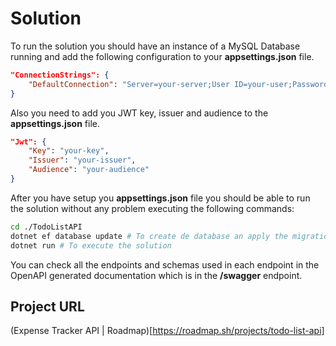 # Solution
To run the solution you should have an instance of a MySQL Database running and add
the following configuration to your __appsettings.json__ file.
```json
"ConnectionStrings": {
    "DefaultConnection": "Server=your-server;User ID=your-user;Password=your-password;Database=your-database"
}
```

Also you need to add you JWT key, issuer and audience to the __appsettings.json__ file.
```json
"Jwt": {
    "Key": "your-key",
    "Issuer": "your-issuer",
    "Audience": "your-audience"
}
```

After you have setup you __appsettings.json__ file you should be able to run the solution
without any problem executing the following commands:
```bash
cd ./TodoListAPI
dotnet ef database update # To create de database an apply the migrations
dotnet run # To execute the solution
```

You can check all the endpoints and schemas used in each endpoint in the OpenAPI generated
documentation which is in the **/swagger** endpoint.

## Project URL
(Expense Tracker API | Roadmap)[https://roadmap.sh/projects/todo-list-api]
